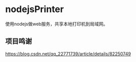 # nodejsPrinter
使用nodejs做web服务，共享本地打印机到局域网。


## 项目鸣谢
https://blog.csdn.net/qq_22771739/article/details/82250749